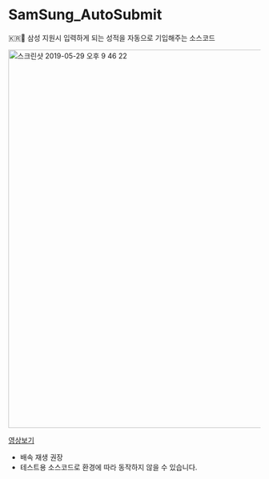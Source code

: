 # SamSung_AutoSubmit
🇰🇷💼 삼성 지원시 입력하게 되는 성적을 자동으로 기입해주는 소스코드

<img width="757" alt="스크린샷 2019-05-29 오후 9 46 22" src="https://user-images.githubusercontent.com/48513360/58558270-5323ca00-825b-11e9-871d-927ce5cd53c5.png">

[영상보기](https://www.youtube.com/watch?v=bPMYSqB1dVQ&t=3s)

* 배속 재생 권장
* 테스트용 소스코드로 환경에 따라 동작하지 않을 수 있습니다.


